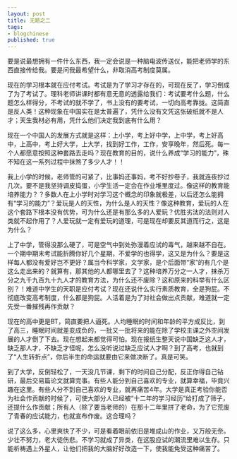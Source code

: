 ```yaml
---
layout: post
title: 无题之二
tags:
- blogchinese
published: true
---
```

要是说最想拥有一件什么东西，我一定会说是一种脑电波传送仪，能把老师学的东西直接传给我。要是问我最希望什么，非取消高考制度莫属。

现在的学习根本就在应付考试。考试是为了学习才存在的，可现在反了，学习倒成了为了考试了。理科老师讲课时都有意无意的透露给我们：考试要考什么题，什么题怎么样得分，不考试的就不学了，书上没有的要考试，一切向高考靠拢。这简直是反人类！这种现象在中国实在是太普遍了，凭什么没有文凭这张破纸就不是人才；天生我材必有用，凭什么他们决定我到底有什么用？

现在一个中国人的发展方式就是这样：上小学，考上好中学，上中学，考上好高中，上高中，考上好大学，上大学，找到好工作，工作，安享晚年，然后死。每一个人都愿意按照这种套路去走吗？现在教育的目的，说什么养成“学习的能力”，殊不知在这一系列过程中抹煞了多少人才！！

我上小学的时候，老师管的可紧了，比事妈还事妈，考不好抄卷子，我就连夜抄过几次。要不是我坚持调皮捣蛋，小学生活一定会在作业堆里度过。像这样的教育能培养能力？？多数人在上小学时对学习这个概念的印象就极差，以后还怎么能拥有“学习的能力”？爱玩是人的天性，为什么是人的天性？像这种教育，爱玩的人在这个套路下根本没有优势，可为什么还是有那么多的人爱玩？优胜劣汰的法则对人类就不起作用了？人爱玩就一定有爱玩的道理，可是现在却要反其道而行之，这是为什么？

上了中学，管得没那么硬了，可是空气中到处弥漫着应试的毒气，越来越不自在。一个期中期末考试能折腾你好几个星期，不爱学的也得学，这又是为什么？要是这样每人都没有爱好岂不更好？属当今科学家，文学家，是个后面带“家”的有几个是这么走出来的？就算有，那其他的人都哪里去了？这种培养万分之一人才，抹杀万分之九千九百九十九人才的教育方法，为什么还不废除？这和原来的科举有什么区别？！难道中学生的天职是应付考试？现在还说什么实行素质教育，全是狗屁。不彻底改变高考制度，什么都是狗屁。人活着是为了对社会做出点贡献，难道就一定先受一番摧残再作贡献？

现在的高中更是BT，简直要把人逼死。人均睡眠的时间和年龄的平方成反比，到了高三，睡眠时间就差变成负的，一批又一批将来的能在除了学校主课之外空间发展的人才倒了下去。现在想起来都觉得可怕。现在报纸生整天说中国缺乏这人才，缺乏那人才，不缺乏才怪呢，怎么没听说过缺乏应试人才啊？到了高考，也就到了“人生转折点”，你后半生的命运就要由它来做决断了。真是可笑。

到了大学，反倒轻松了，一天没几节课，剩下的时间自己分配，反正你得自己钻研，最后交易篇论文就算完事。有些人能分到自己喜欢的专业，就算幸福，毕竟兴趣在这里。有些人分不到自己喜欢的专业，就再痛苦4年。大学是真正考验你能否为社会作贡献的时候了，可使大部分人已经被“十二年的学习经历”给打成了筛子，还提什么作贡献；所有人（除了要当老师的）在那十二年里拼了老命，为了它荒废了青春的应试能力，也就宣布作废。这合理吗？

说了这么多，心里爽快了不少，可是看着眼前依旧是堆成山的作业，又万般无奈。少壮不努力，老大徒伤悲。不学习就成了异类，在这股应试的潮流里难以生存。只能祈祷遇上外星人，让他们把我的大脑好好改造一下，使我能免受这种痛苦了。
